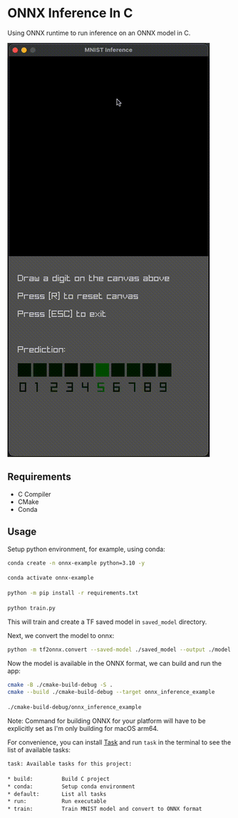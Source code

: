 # ONNX Inference In C

Using ONNX runtime to run inference on an ONNX model in C.

![ONNX in C](./assets/onnx_in_c.gif)

## Requirements

- C Compiler
- CMake
- Conda

## Usage

Setup python environment, for example, using conda:

```bash
conda create -n onnx-example python=3.10 -y

conda activate onnx-example

python -m pip install -r requirements.txt

python train.py
```

This will train and create a TF saved model in `saved_model` directory.

Next, we convert the model to onnx:

```bash
python -m tf2onnx.convert --saved-model ./saved_model --output ./model.onnx
```

Now the model is available in the ONNX format, we can build and run the app:

```bash
cmake -B ./cmake-build-debug -S .
cmake --build ./cmake-build-debug --target onnx_inference_example

./cmake-build-debug/onnx_inference_example
```

Note: Command for building ONNX for your platform will have to be explicitly set as I'm only building for macOS arm64.

For convenience, you can install [Task](https://taskfile.dev/) and run `task` in the terminal to see the list of available tasks:

```txt
task: Available tasks for this project:

* build:         Build C project
* conda:         Setup conda environment
* default:       List all tasks
* run:           Run executable
* train:         Train MNIST model and convert to ONNX format
```
